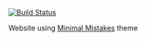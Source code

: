 [![Build Status](https://travis-ci.com/AandersonL/aandersonl.github.io.svg?branch=developement)](https://travis-ci.com/AandersonL/aandersonl.github.io)

Website using [Minimal Mistakes](https://mmistakes.github.io/minimal-mistakes/) theme
